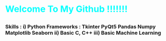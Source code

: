 <h1 style="color:cyan">Welcome To My Github !!!!!!!</h1>

<h2>  </h2>

<h3>Skills : i) Python Frameworks :
                          Tkinter 
                          PyQt5
                          Pandas
                          Numpy 
                          Matplotlib
                          Seaborn
            ii) Basic C, C++
            iii) Basic Machine Learning
</h3>
